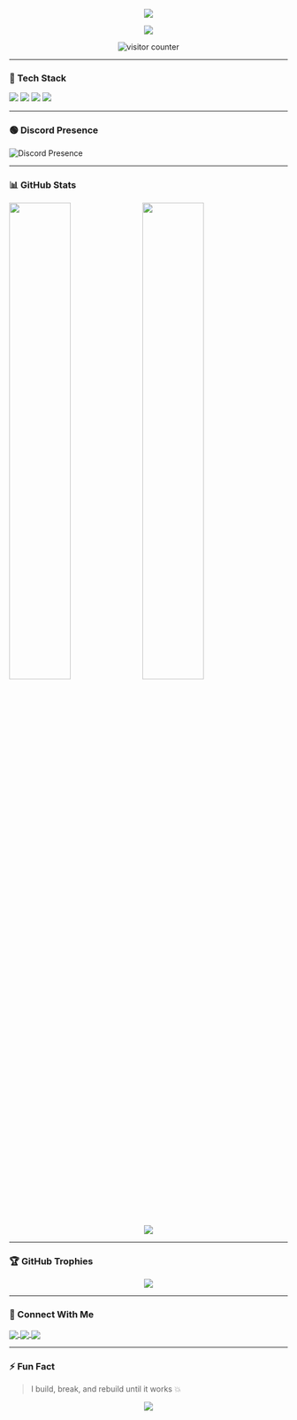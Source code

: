 <p align="center">
  <img src="https://capsule-render.vercel.app/api?type=waving&color=0:8e2de2,100:4a00e0&height=180&section=header&text=Hey%20I%20am%20Karan&fontSize=35&fontAlignY=35&desc=Backend%20Developer%20%7C%20Node.js%20%26%20Python&descSize=20&animation=fadeIn" />
</p>

<p align="center">
  <img src="https://readme-typing-svg.herokuapp.com/?lines=Building+cool+stuff+with+code;Node.js+%7C+Python+%26+APIs;Always+learning+and+improving...&center=true&width=440&height=45" />
</p>

<p align="center">
  <img src="https://komarev.com/ghpvc/?username=notyourkaran&style=for-the-badge&color=blueviolet" alt="visitor counter"/>
</p>

---

### 🚀 Tech Stack

<p align="left">
  <img src="https://img.shields.io/badge/Node.js-339933?style=for-the-badge&logo=nodedotjs&logoColor=white" />
  <img src="https://img.shields.io/badge/Python-3776AB?style=for-the-badge&logo=python&logoColor=white" />
  <img src="https://img.shields.io/badge/Express.js-000000?style=for-the-badge&logo=express&logoColor=white" />
  <img src="https://img.shields.io/badge/MongoDB-47A248?style=for-the-badge&logo=mongodb&logoColor=white" />
</p>

---

### 🟢 Discord Presence

<p align="left">
  <img src="https://lanyard.cnrad.dev/api/1317520928338608148?animated=true&borderRadius=10px" alt="Discord Presence" />
</p>

---

### 📊 GitHub Stats

<p align="left">
  <img src="https://github-readme-stats.vercel.app/api?username=notyourkaran&show_icons=true&theme=radical" width="47%" />
  <img src="https://github-readme-streak-stats.herokuapp.com/?user=notyourkaran&theme=radical" width="47%" />
</p>

<p align="center">
  <img src="https://github-readme-activity-graph.vercel.app/graph?username=notyourkaran&theme=rogue" />
</p>

---

### 🏆 GitHub Trophies

<p align="center">
  <img src="https://github-profile-trophy.vercel.app/?username=notyourkaran&theme=radical&no-frame=true&row=1&column=7" />
</p>

---

### 🔗 Connect With Me

<p align="left">
  <a href="https://instagram.com/avi._idk" target="blank">
    <img align="center" src="https://img.shields.io/badge/Instagram-%23E4405F.svg?style=for-the-badge&logo=instagram&logoColor=white" />
  </a>
  <a href="mailto:avishuae@gmail.com" target="blank">
    <img align="center" src="https://img.shields.io/badge/Gmail-D14836?style=for-the-badge&logo=gmail&logoColor=white" />
  </a>
  <a href="https://discord.com/users/1317520928338608148" target="blank">
    <img align="center" src="https://img.shields.io/badge/Discord-7289DA?style=for-the-badge&logo=discord&logoColor=white" />
  </a>
</p>

---

### ⚡ Fun Fact

> I build, break, and rebuild until it works 💥

<p align="center">
  <img src="https://capsule-render.vercel.app/api?type=waving&color=0:4a00e0,100:8e2de2&height=120&section=footer"/>
</p>
